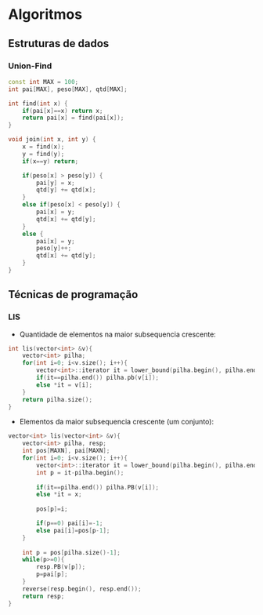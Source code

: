 # Algoritmos

## Estruturas de dados

### Union-Find

```c++
const int MAX = 100;
int pai[MAX], peso[MAX], qtd[MAX];

int find(int x) {
	if(pai[x]==x) return x;
	return pai[x] = find(pai[x]);
}

void join(int x, int y) {
	x = find(x);
	y = find(y);
	if(x==y) return;

	if(peso[x] > peso[y]) {
		pai[y] = x;
		qtd[y] += qtd[x];
	}
	else if(peso[x] < peso[y]) {
		pai[x] = y;
		qtd[x] += qtd[y];
	}
	else {
		pai[x] = y;
		peso[y]++;
		qtd[x] += qtd[y];
	}
}
```

## Técnicas de programação

### LIS

- Quantidade de elementos na maior subsequencia crescente:

```c++
int lis(vector<int> &v){
	vector<int> pilha;
	for(int i=0; i<v.size(); i++){
		vector<int>::iterator it = lower_bound(pilha.begin(), pilha.end(), v[i]);
		if(it==pilha.end()) pilha.pb(v[i]);
		else *it = v[i];
	}
	return pilha.size();
}
```

- Elementos da maior subsequencia crescente (um conjunto):

```c++
vector<int> lis(vector<int> &v){
	vector<int> pilha, resp;
	int pos[MAXN], pai[MAXN];
	for(int i=0; i<v.size(); i++){
		vector<int>::iterator it = lower_bound(pilha.begin(), pilha.end(), v[i]);
		int p = it-pilha.begin();
		
		if(it==pilha.end()) pilha.PB(v[i]);
		else *it = x;
		
        pos[p]=i;

        if(p==0) pai[i]=-1;
		else pai[i]=pos[p-1];
	}
	
	int p = pos[pilha.size()-1];
	while(p>=0){
		resp.PB(v[p]);
		p=pai[p];
	}
	reverse(resp.begin(), resp.end());
	return resp;
}
```

